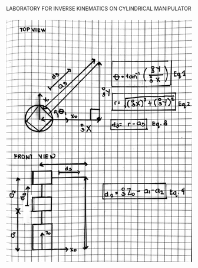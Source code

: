 LABORATORY FOR INVERSE KINEMATICS ON CYLINDRICAL MANIPULATOR

###

![IMAGE3](https://github.com/ImangTimang/Robotics2_FK-IK_Group11_Cylindrical_2024/blob/main/Laboratory%201/Inverse%20Kinematics/A.%20Cylindrical%20Manipulator%20Graphical%20Method.jpg?raw=true)

